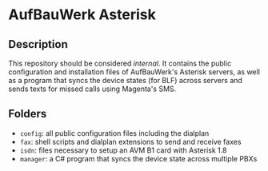 AufBauWerk Asterisk
===================

Description
-----------
This repository should be considered *internal*.
It contains the public configuration and installation files of AufBauWerk's
Asterisk servers, as well as a program that syncs the device states (for BLF)
across servers and sends texts for missed calls using Magenta's SMS.

Folders
-------
* `config`: all public configuration files including the dialplan
* `fax`: shell scripts and dialplan extensions to send and receive faxes
* `isdn`: files necessary to setup an AVM B1 card with Asterisk 1.8
* `manager`: a C# program that syncs the device state across multiple PBXs
